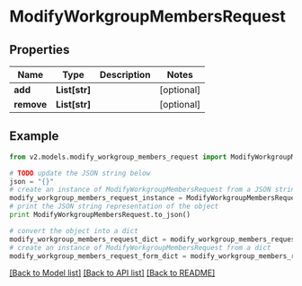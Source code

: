# ModifyWorkgroupMembersRequest


## Properties
Name | Type | Description | Notes
------------ | ------------- | ------------- | -------------
**add** | **List[str]** |  | [optional] 
**remove** | **List[str]** |  | [optional] 

## Example

```python
from v2.models.modify_workgroup_members_request import ModifyWorkgroupMembersRequest

# TODO update the JSON string below
json = "{}"
# create an instance of ModifyWorkgroupMembersRequest from a JSON string
modify_workgroup_members_request_instance = ModifyWorkgroupMembersRequest.from_json(json)
# print the JSON string representation of the object
print ModifyWorkgroupMembersRequest.to_json()

# convert the object into a dict
modify_workgroup_members_request_dict = modify_workgroup_members_request_instance.to_dict()
# create an instance of ModifyWorkgroupMembersRequest from a dict
modify_workgroup_members_request_form_dict = modify_workgroup_members_request.from_dict(modify_workgroup_members_request_dict)
```
[[Back to Model list]](../README.md#documentation-for-models) [[Back to API list]](../README.md#documentation-for-api-endpoints) [[Back to README]](../README.md)


